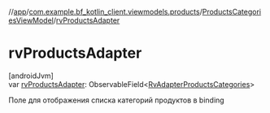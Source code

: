 //[app](../../../index.md)/[com.example.bf_kotlin_client.viewmodels.products](../index.md)/[ProductsCategoriesViewModel](index.md)/[rvProductsAdapter](rv-products-adapter.md)

# rvProductsAdapter

[androidJvm]\
var [rvProductsAdapter](rv-products-adapter.md): ObservableField&lt;[RvAdapterProductsCategories](../../com.example.bf_kotlin_client.adapters.products/-rv-adapter-products-categories/index.md)&gt;

Поле для отображения списка категорий продуктов в binding
